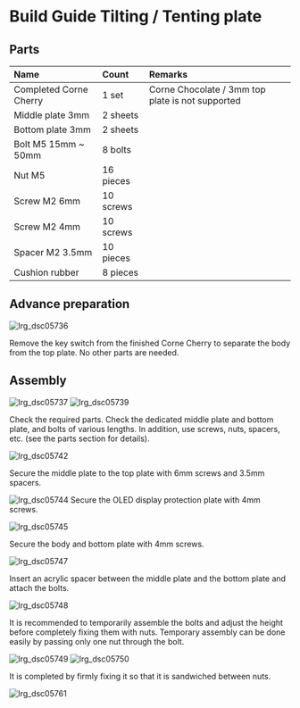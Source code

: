 # Build Guide Tilting / Tenting plate

## Parts

| Name | Count | Remarks |
|:-|:-|:-|
| Completed Corne Cherry | 1 set | Corne Chocolate / 3mm top plate is not supported |
| Middle plate 3mm | 2 sheets | |
| Bottom plate 3mm | 2 sheets | |
| Bolt M5 15mm ~ 50mm | 8 bolts | |
| Nut M5 | 16 pieces | |
| Screw M2 6mm | 10 screws | |
| Screw M2 4mm | 10 screws | |
| Spacer M2 3.5mm | 10 pieces | |
| Cushion rubber | 8 pieces | |

## Advance preparation

![lrg_dsc05736](https://user-images.githubusercontent.com/736191/53021652-1185c500-349d-11e9-86a8-187298d968f8.JPG)

Remove the key switch from the finished Corne Cherry
to separate the body from the top plate.
No other parts are needed.

## Assembly

![lrg_dsc05737](https://user-images.githubusercontent.com/736191/53021653-121e5b80-349d-11e9-94b6-72067880d42f.JPG)
![lrg_dsc05739](https://user-images.githubusercontent.com/736191/53021654-121e5b80-349d-11e9-9031-728645391232.JPG)

Check the required parts.
Check the dedicated middle plate and bottom plate, and bolts of various lengths.
In addition, use screws, nuts, spacers, etc. (see the parts section for details).

![lrg_dsc05742](https://user-images.githubusercontent.com/736191/53021658-12b6f200-349d-11e9-87d0-749a266740ee.JPG)

Secure the middle plate to the top plate with 6mm screws and 3.5mm spacers.

![lrg_dsc05744](https://user-images.githubusercontent.com/736191/53021659-12b6f200-349d-11e9-95ff-f252075f5b3c.JPG)
Secure the OLED display protection plate with 4mm screws.

![lrg_dsc05745](https://user-images.githubusercontent.com/736191/53021660-12b6f200-349d-11e9-8620-f02c399e7106.JPG)

Secure the body and bottom plate with 4mm screws.

![lrg_dsc05747](https://user-images.githubusercontent.com/736191/53021661-134f8880-349d-11e9-8dd6-17ff762be93a.JPG)

Insert an acrylic spacer between the middle plate
and the bottom plate and attach the bolts.

![lrg_dsc05748](https://user-images.githubusercontent.com/736191/53021662-134f8880-349d-11e9-8d0e-d0b02657436b.JPG)

It is recommended to temporarily assemble the bolts
and adjust the height before completely fixing them with nuts.
Temporary assembly can be done easily by passing only one nut through the bolt.

![lrg_dsc05749](https://user-images.githubusercontent.com/736191/53021665-134f8880-349d-11e9-9db8-9952a40eb240.JPG)
![lrg_dsc05750](https://user-images.githubusercontent.com/736191/53021666-134f8880-349d-11e9-9c8e-85615d6dd9b6.JPG)

It is completed by firmly fixing it so that it is sandwiched between nuts.

![lrg_dsc05761](https://user-images.githubusercontent.com/736191/53021667-13e81f00-349d-11e9-9bc8-051e68fde6eb.JPG)
